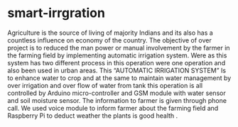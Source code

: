 # smart-irrgration

Agriculture is the source of living of majority Indians and its also has a countless influence on economy of the country. The objective of over project is to reduced the man power or manual involvement by the farmer in the farming field by implementing automatic irrigation system. Were as this system has two different process in this operation were one operation and also been used in urban areas. This “AUTOMATIC IRRIGATION SYSTEM” Is to enhance water to crop and at the same to maintain water management by over irrigation and over flow of water from tank this operation is all controlled by Arduino micro-controller and GSM module with water sensor and soil moisture sensor. The information to farmer is given through phone call. We used voice module to inform farmer about the farming field and Raspberry Pi to deduct weather the plants is good health .

